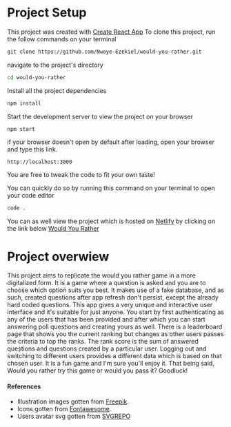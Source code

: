 # Project Setup

This project was created with [Create React App]
To clone this project, run the follow commands on your terminal

```sh
git clone https://github.com/Nwoye-Ezekiel/would-you-rather.git
```

navigate to the project's directory

```sh
cd would-you-rather
```

Install all the project dependencies

```sh
npm install
```

Start the development server to view the project on your browser

```sh
npm start
```

if your browser doesn't open by default after loading, open your browser and type this link.

`http://localhost:3000`

You are free to tweak the code to fit your own taste!

You can quickly do so by running this command on your terminal to open your code editor

```sh
code .
```

You can as well view the project which is hosted on [Netlify] by clicking on the link below
[Would You Rather]

# Project overwiew

This project aims to replicate the would you rather game in a more digitalized form. It is a game where a question is asked and you are to choose which option suits you best. It makes use of a fake database, and as such, created questions after app refresh don't persist, except the already hard coded questions. This app gives a very unique and interactive user interface and it's suitable for just anyone. You start by first authenticating as any of the users that has been provided and after which you can start answering poll questions and creating yours as well. There is a leaderboard page that shows you the current ranking but changes as other users passes the criteria to top the ranks. The rank score is the sum of answered questions and questions created by a particular user. Logging out and switching to different users provides a different data which is based on that chosen user. It is a fun game and I'm sure you'll enjoy it. That being said, Would you rather try this game or would you pass it? Goodluck!

#### References

- Illustration images gotten from [Freepik].
- Icons gotten from [Fontawesome].
- Users avatar svg gotten from [SVGREPO]

[create react app]: https://create-react-app.dev
[netlify]: https://www.netlify.com/
[would you rather]: https://the-would-you-rather-game.netlify.app/
[freepik]: https://www.freepik.com/
[fontawesome]: https://fontawesome.com/
[svgrepo]: https://www.svgrepo.com/